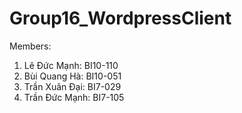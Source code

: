 # Group16_WordpressClient

Members: 
1. Lê Đức Mạnh: BI10-110
2. Bùi Quang Hà: BI10-051
3. Trần Xuân Đại: BI7-029
4. Trần Đức Mạnh: BI7-105
